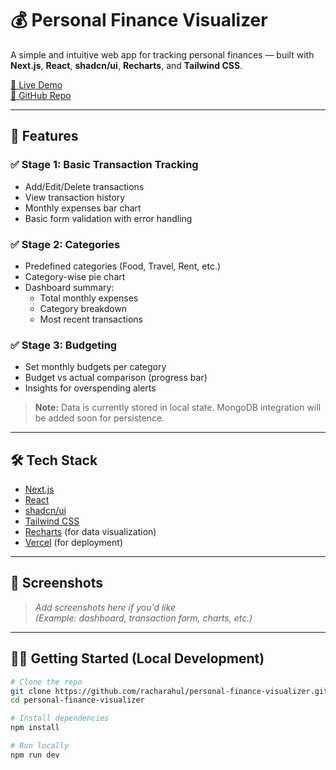 # 💰 Personal Finance Visualizer

A simple and intuitive web app for tracking personal finances — built with **Next.js**, **React**, **shadcn/ui**, **Recharts**, and **Tailwind CSS**.

[🔗 Live Demo](https://personal-finance-visualizer-alpha-five.vercel.app/)  
[📂 GitHub Repo](https://github.com/racharahul/personal-finance-visualizer)

---

## 🚀 Features

### ✅ Stage 1: Basic Transaction Tracking

- Add/Edit/Delete transactions
- View transaction history
- Monthly expenses bar chart
- Basic form validation with error handling

### ✅ Stage 2: Categories

- Predefined categories (Food, Travel, Rent, etc.)
- Category-wise pie chart
- Dashboard summary:
  - Total monthly expenses
  - Category breakdown
  - Most recent transactions

### ✅ Stage 3: Budgeting

- Set monthly budgets per category
- Budget vs actual comparison (progress bar)
- Insights for overspending alerts

> **Note:** Data is currently stored in local state. MongoDB integration will be added soon for persistence.

---

## 🛠 Tech Stack

- [Next.js](https://nextjs.org/)
- [React](https://react.dev/)
- [shadcn/ui](https://ui.shadcn.com/)
- [Tailwind CSS](https://tailwindcss.com/)
- [Recharts](https://recharts.org/) (for data visualization)
- [Vercel](https://vercel.com/) (for deployment)

---

## 📸 Screenshots

> _Add screenshots here if you'd like_  
> _(Example: dashboard, transaction form, charts, etc.)_

---

## 🧑‍💻 Getting Started (Local Development)

```bash
# Clone the repo
git clone https://github.com/racharahul/personal-finance-visualizer.git
cd personal-finance-visualizer

# Install dependencies
npm install

# Run locally
npm run dev
```
